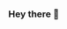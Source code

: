 ### Hey there 👋

<!--
**Sagar123412/Sagar123412** is a ✨ _special_ ✨ repository because its `README.md` (this file) appears on your GitHub profile.
Hi I'm Sagar Sain, A Full stack Development Enthusiast ⚡. My Skills Includes React.js, Node.js, Express.js, MongoDB, Material UI and I love JavaScript. Building amazing project using these technologies. Always Trying to mastermind in these tools and Technologies. love to play guitar and also like to sing some times. 




















Here are some ideas to get you started:

- 🔭 I’m currently working on ...
- 🌱 I’m currently learning ...
- 👯 I’m looking to collaborate on ...
- 🤔 I’m looking for help with ...
- 💬 Ask me about ...
- 📫 How to reach me: ...
- 😄 Pronouns: ...
- ⚡ Fun fact: ...
-->
